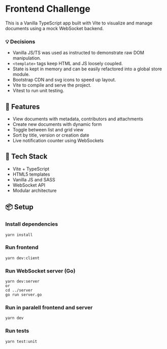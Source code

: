 # Frontend Challenge

This is a Vanilla TypeScript app built with Vite to visualize and manage documents using a mock WebSocket backend.

### 💡 Decisions

- Vanilla JS/TS was used as instructed to demonstrate raw DOM manipulation.
- `<template>` tags keep HTML and JS loosely coupled.
- State is kept in memory and can be easily refactored into a global store module.
- Bootstrap CDN and svg icons to speed up layout.
- Vite to compile and serve the project.
- Vitest to run unit testing.

## 🚀 Features

- View documents with metadata, contributors and attachments
- Create new documents with dynamic form
- Toggle between list and grid view
- Sort by title, version or creation date
- Live notification counter using WebSockets

## 🧱 Tech Stack

- Vite + TypeScript
- HTML5 templates
- Vanilla JS and SASS
- WebSocket API
- Modular architecture

## 📦 Setup

### Install dependencies

```
yarn install
```

### Run frontend

```
yarn dev:client
```

### Run WebSocket server (Go)

```
yarn dev:server
or
cd ../server
go run server.go
```

### Run in paralell frontend and server

```
yarn dev
```

### Run tests

```
yarn test:unit
```
